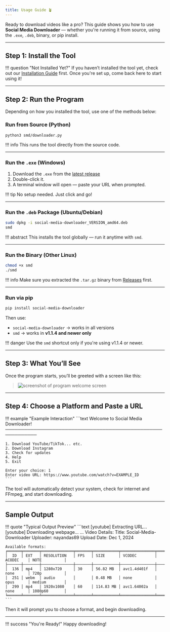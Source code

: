 ```yaml
---
title: Usage Guide 🪴
---
```


Ready to download videos like a pro? This guide shows you how to use **Social Media Downloader** — whether you're running it from source, using the `.exe`, `.deb`, binary, or pip install.

---

## Step 1: Install the Tool

!!! question "Not Installed Yet?"
    If you haven’t installed the tool yet, check out our [Installation Guide](./installation.md) first. Once you're set up, come back here to start using it!

---

## Step 2: Run the Program

Depending on how you installed the tool, use one of the methods below:

### Run from Source (Python)

```bash
python3 smd/downloader.py
```

!!! info
    This runs the tool directly from the source code.

---

### Run the `.exe` (Windows)

1. Download the `.exe` from the [latest release](https://github.com/nayandas69/Social-Media-Downloader/releases/latest)
2. Double-click it.
3. A terminal window will open — paste your URL when prompted.

!!! tip
    No setup needed. Just click and go!

---

### Run the `.deb` Package (Ubuntu/Debian)

```bash
sudo dpkg -i social-media-downloader_VERSION_amd64.deb
smd
```

!!! abstract
    This installs the tool globally — run it anytime with `smd`.

---

### Run the Binary (Other Linux)

```bash
chmod +x smd
./smd
```

!!! info
    Make sure you extracted the `.tar.gz` binary from [Releases](https://github.com/nayandas69/Social-Media-Downloader/releases/latest) first.

---

### Run via pip

```bash
pip install social-media-downloader
```

Then use:

* `social-media-downloader` → works in all versions
* `smd` → works in **v1.1.4 and newer only**

!!! danger
    Use the `smd` shortcut only if you're using v1.1.4 or newer.

---

## Step 3: What You’ll See

Once the program starts, you’ll be greeted with a screen like this:

> ![screenshot of program welcome screen](https://raw.githubusercontent.com/nayandas69/Social-Media-Downloader/4d0aebcc7433bb47bbfdce34b88ece1e7e41fd4f/docs/assets/intro.gif)

---

## Step 4: Choose a Platform and Paste a URL

!!! example "Example Interaction"
    ```text
    Welcome to Social Media Downloader!
    ────────────────────────────────────────────────────────────

    1. Download YouTube/TikTok... etc.
    2. Download Instagram
    3. Check for updates
    4. Help
    5. Exit

    Enter your choice: 1
    Enter video URL: https://www.youtube.com/watch?v=EXAMPLE_ID
    ```

The tool will automatically detect your system, check for internet and FFmpeg, and start downloading.

---

## Sample Output

!!! quote "Typical Output Preview"
    ```text
    [youtube] Extracting URL...
    [youtube] Downloading webpage...
    ...
    Video Details:
    Title: Social-Media-Downloader
    Uploader: nayandas69
    Upload Date: Dec 1, 2024

    Available formats:
    ╒══════╤═══════╤══════════════╤═══════╤═══════════╤═══════════════╤═══════════╤═══════════════╕
    │  ID  │ EXT   │ RESOLUTION   │ FPS   │ SIZE      │ VCODEC        │ ACODEC    │ NOTE          │
    ├──────┼───────┼──────────────┼───────┼───────────┼───────────────┼───────────┼───────────────┤
    │  136 │ mp4   │ 1280x720     │ 30    │ 56.82 MB  │ avc1.4d401f   │ none      │ 720p          │
    │  251 │ webm  │ audio        │       │ 0.48 MB   │ none          │ opus      │ medium        │
    │  299 │ mp4   │ 1920x1080    │ 60    │ 114.83 MB │ avc1.64002a   │ none      │ 1080p60       │
    ╘══════╧═══════╧══════════════╧═══════╧═══════════╧═══════════════╧═══════════╧═══════════════╛
    ```

Then it will prompt you to choose a format, and begin downloading.

---

!!! success "You're Ready!"
Happy downloading!
